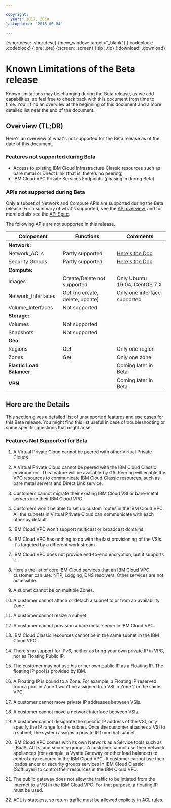 ```yaml
---

copyright:
  years: 2017, 2018
lastupdated: "2018-06-04"

---
```


{:shortdesc: .shortdesc}
{:new_window: target="_blank"}
{:codeblock: .codeblock}
{:pre: .pre}
{:screen: .screen}
{:tip: .tip}
{:download: .download}

# Known Limitations of the Beta release

Known limitations may be changing during the Beta release, as we add capabilities, so feel free to check back with this document from time to time. You'll find an overview at the beginning of this document and a more detailed list near the end of the document.

## Overview (TL;DR)

Here's an overview of what's not supported for the Beta release as of the date of this document.

### Features not supported during Beta

* Access to existing IBM Cloud Infrastructure Classic resources such as bare metal or Direct Link (that is, there's no peering)
* IBM Cloud VPC Private Services Endpoints (phasing in during Beta)

### APIs not supported during Beta

Only a subset of Network and Compute APIs are supported during the Beta release. For a summary of what's supported, see the [API overview](api-summary.html), and for more details see the [API Spec](apis.html).

The following APIs are not supported in this release.

| Component | Functions | Comments |
|------|------|--------|
| **Network:**  |   |   |
| Network_ACLs | Partly supported | [Here's the Doc](using-acls.html) |
| Security Groups | Partly supported |  [Here's the Doc](security-groups.html) |
| **Compute:** |   |   |
| Images | Create/Delete not supported | Only Ubuntu 16.04, CentOS 7.X |
| Network_Interfaces | Get (no create, delete, update) | Only one interface supported |
| Volume_Interfaces | Not supported |   |
| **Storage:** |   |   |
| Volumes | Not supported |   |
| Snapshots | Not supported |  |
| **Geo:** |   |   |
| Regions | Get | Only one region |
| Zones | Get | Only one zone |
| **Elastic Load Balancer** |   |  Coming later in Beta |
| **VPN** |   |  Coming later in Beta |

## Here are the Details

This section gives a detailed list of unsupported features and use cases for this Beta release. You might find this list useful in case of troubleshooting or some specific questions that might arise.

### Features Not Supported for Beta

1. A Virtual Private Cloud cannot be peered with other Virtual Private Clouds.

2. A Virtual Private Cloud cannot be peered with the IBM Cloud Classic environment. This feature will be available by GA. Peering will enable the VPC resources to communicate IBM Cloud Classic resources, such as bare metal servers and Direct Link service.

3. Customers cannot migrate their existing IBM Cloud VSI or bare-metal servers into their IBM Cloud VPC.

4. Customers won't be able to set up custom routes in the IBM Cloud VPC. All the subnets in Virtual Private Cloud can communicate with each other by default.

5. IBM Cloud VPC won't support multicast or broadcast domains.

6. IBM Cloud VPC has nothing to do with the fast provisioning of the VSIs. It's targeted by a different work stream.

7. IBM Cloud VPC does not provide end-to-end encryption, but it supports it.

8. Here's the list of core IBM Cloud services that an IBM Cloud VPC customer can use: NTP, Logging, DNS resolvers. Other services are not accessible.

9. A subnet cannot be on multiple Zones.

10. A customer cannot attach or detach a subnet to or from an availability Zone.

11. A customer cannot resize a subnet.

12. A customer cannot provision a bare metal server in IBM Cloud VPC.

13. IBM Cloud Classic resources cannot be in the same subnet in the IBM Cloud VPC. 

14. There's no support for IPv6, neither as bring your own private IP in VPC, nor as Floating Public IP.

15. The customer may not use his or her own public IP as a Floating IP. The floating IP pool is provided by IBM.

16. A Floating IP is bound to a Zone. For example, a Floating IP reserved from a pool in Zone 1 won't be assigned to a VSI in Zone 2 in the same VPC.

17. A customer cannot move private IP addresses between VSIs.

18. A customer cannot move a network interface between VSIs.

19. A customer cannot designate the specific IP address of the VSI, only specify the IP range for the subnet. Once the customer attaches a VSI to a subnet, the system assigns a private IP from that subnet.

20. IBM Cloud VPC comes with its own Network as a Service tools such as LBaaS, ACLs, and security groups. A customer cannot use their network appliances (for example, a Vyatta Gateway or other load balancer) to control any resource in the IBM Cloud VPC. A customer cannot use their loadbalancer or security groups services in IBM Cloud Classic (SoftLayer) to control their resources in the IBM Cloud VPC.

21. The public gateway does not allow the traffic to be intiated from the Internet to a VSI in the IBM Cloud VPC. For that purpose, a floating IP must be used.

22. ACL is stateless, so return traffic must be allowed explicity in ACL rules.
